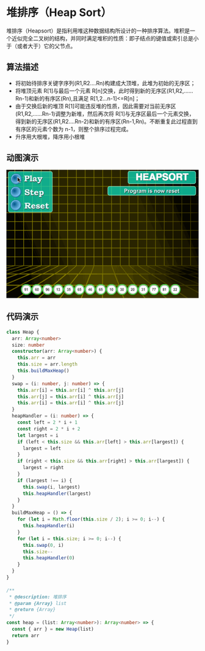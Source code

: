 # 堆排序（Heap Sort）

堆排序（Heapsort）是指利用堆这种数据结构所设计的一种排序算法。堆积是一个近似完全二叉树的结构，并同时满足堆积的性质：即子结点的键值或索引总是小于（或者大于）它的父节点。

## 算法描述

- 将初始待排序关键字序列(R1,R2….Rn)构建成大顶堆，此堆为初始的无序区；
- 将堆顶元素 R[1]与最后一个元素 R[n]交换，此时得到新的无序区(R1,R2,……Rn-1)和新的有序区(Rn),且满足 R[1,2…n-1]<=R[n]；
- 由于交换后新的堆顶 R[1]可能违反堆的性质，因此需要对当前无序区(R1,R2,……Rn-1)调整为新堆，然后再次将 R[1]与无序区最后一个元素交换，得到新的无序区(R1,R2….Rn-2)和新的有序区(Rn-1,Rn)。不断重复此过程直到有序区的元素个数为 n-1，则整个排序过程完成。
- 升序用大根堆，降序用小根堆

## 动图演示

![堆排序](../../../../assets/ranuts/sort/heap.gif)

## 代码演示

```ts
class Heap {
  arr: Array<number>
  size: number
  constructor(arr: Array<number>) {
    this.arr = arr
    this.size = arr.length
    this.buildMaxHeap()
  }
  swap = (i: number, j: number) => {
    this.arr[i] = this.arr[i] ^ this.arr[j]
    this.arr[j] = this.arr[i] ^ this.arr[j]
    this.arr[i] = this.arr[i] ^ this.arr[j]
  }
  heapHandler = (i: number) => {
    const left = 2 * i + 1
    const right = 2 * i + 2
    let largest = i
    if (left < this.size && this.arr[left] > this.arr[largest]) {
      largest = left
    }
    if (right < this.size && this.arr[right] > this.arr[largest]) {
      largest = right
    }
    if (largest !== i) {
      this.swap(i, largest)
      this.heapHandler(largest)
    }
  }
  buildMaxHeap = () => {
    for (let i = Math.floor(this.size / 2); i >= 0; i--) {
      this.heapHandler(i)
    }
    for (let i = this.size; i >= 0; i--) {
      this.swap(0, i)
      this.size--
      this.heapHandler(0)
    }
  }
}

/**
 * @description: 堆排序
 * @param {Array} list
 * @return {Array}
 */
const heap = (list: Array<number>): Array<number> => {
  const { arr } = new Heap(list)
  return arr
}
```
